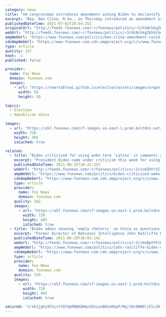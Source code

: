 ```yaml
---
category: news
title: "VA congressman introduces amendment asking Biden to declassify intel linking Wuhan lab to COVID-19 origins"
excerpt: "Rep. Ben Cline, R-Va., on Thursday introduced an amendment asking President Biden to declassify intelligence linking the Wuhan Institute of Virology to the origins of COVID-19."
publishedDateTime: 2021-07-02T20:54:25Z
originalUrl: "http://feeds.foxnews.com/~r/foxnews/politics/~3/HiNchkgZ6hU/ben-cline-amendment-covid-origins-lab"
webUrl: "http://feeds.foxnews.com/~r/foxnews/politics/~3/HiNchkgZ6hU/ben-cline-amendment-covid-origins-lab"
ampWebUrl: "https://www.foxnews.com/politics/ben-cline-amendment-covid-origins-lab.amp"
cdnAmpWebUrl: "https://www-foxnews-com.cdn.ampproject.org/c/s/www.foxnews.com/politics/ben-cline-amendment-covid-origins-lab.amp"
type: article
quality: 157
heat: -1
published: false

provider:
  name: Fox News
  domain: foxnews.com
  images:
    - url: "https://smartableai.github.io/election/assets/images/organizations/foxnews.com-50x50.jpg"
      width: 50
      height: 50

topics:
  - Election
  - Republican Voice

images:
  - url: "https://a57.foxnews.com/cf-images.us-east-1.prod.boltdns.net/v1/static/694940094001/1aebc8e9-dbf3-43e4-8458-7d1189e24774/04d23833-ab06-4e64-89c2-0e46aebf3e97/1280x720/match/720/405/image.jpg?ve=1&tl=1"
    width: 720
    height: 405
    isCached: true

related:
  - title: "Biden criticized for using woke term 'Latinx' in comments about 'equity' in COVID-19 vaccinations"
    excerpt: "President Biden came under criticism this week for using the woke term \"Latinx\" in his comments about COVID-19 vaccination \"equity.\""
    publishedDateTime: 2021-06-25T18:21:35Z
    webUrl: "http://feeds.foxnews.com/~r/foxnews/politics/~3/vudZOtt3IJ4/biden-criticized-woke-term-latinx-covid-vaccinations"
    ampWebUrl: "https://www.foxnews.com/politics/biden-criticized-woke-term-latinx-covid-vaccinations.amp"
    cdnAmpWebUrl: "https://www-foxnews-com.cdn.ampproject.org/c/s/www.foxnews.com/politics/biden-criticized-woke-term-latinx-covid-vaccinations.amp"
    type: article
    provider:
      name: Fox News
      domain: foxnews.com
    quality: 162
    images:
      - url: "https://a57.foxnews.com/cf-images.us-east-1.prod.boltdns.net/v1/static/694940094001/00ededda-70ac-4cae-9e26-4cb196bcba51/77ff58f1-c1bf-4389-8e67-cb813936589e/1280x720/match/720/405/image.jpg?ve=1&tl=1"
        width: 720
        height: 405
        isCached: true
  - title: "Biden admin showing 'empty rhetoric' on China as questions remain about origins of COVID-19: Ratcliffe"
    excerpt: "Former Director of National Intelligence John Ratcliffe has blasted the Biden administration for its \"empty rhetoric\" in a new report about China that fails to mention any question of the origins of COVID-19. "
    publishedDateTime: 2021-06-20T18:01:14Z
    webUrl: "http://feeds.foxnews.com/~r/foxnews/politics/~3/vXeBpXYPiWw/john-ratcliffe-biden-empty-rhetoric-china-origins-covid-19"
    ampWebUrl: "https://www.foxnews.com/politics/john-ratcliffe-biden-empty-rhetoric-china-origins-covid-19.amp"
    cdnAmpWebUrl: "https://www-foxnews-com.cdn.ampproject.org/c/s/www.foxnews.com/politics/john-ratcliffe-biden-empty-rhetoric-china-origins-covid-19.amp"
    type: article
    provider:
      name: Fox News
      domain: foxnews.com
    quality: 159
    images:
      - url: "https://a57.foxnews.com/cf-images.us-east-1.prod.boltdns.net/v1/static/694940094001/533f1f76-6646-4fd1-a2af-9f351be3619b/c0c9bed6-aaef-4d75-ad09-b13619bc8eb2/1280x720/match/720/405/image.jpg?ve=1&tl=1"
        width: 720
        height: 405
        isCached: true

secured: "Jrxh2jgHj0lhictYQfdpRBQKQWqxZb5zynB81eRGpP/MpjlNs9BWOljSlL3612boqM/0JStuLMGqFJ2JmJMoUuOpg1+N/CgRhV0tUcmvaIomqqgBfsNieefcbjOKuO6HxbAWpgElUt0m+Ybc8ihkodM+QahmGuX2Zog4L1zucfabOE2BBG390HuUjqkXdc141y60VOCAN4mmzuATcqKPNFAMLkQXnbIkXqJTrGF5rcZ0by0HkatU7zTJrNrD5cYHGjcm3LQNiXJHQmC2RR9llYtc73sj3lwHhA+uXVmhVP+avVtz6IIoySFroM8lftReeO8TSO4Qcru9PZR+kvGRqUvmGjj62kBcaw7ZIneD1iI=;Wi04Mu/d181+BZd/keYDDw=="
---
```


